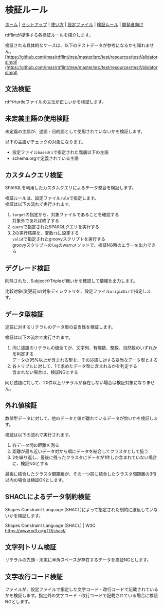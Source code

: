 # 検証ルール

[ホーム](index.md) |
[セットアップ](setup.md) |
[使い方](usage.md) |
[設定ファイル](config.md) |
[検証ルール](rules.md) |
[開発者向け](developer.md)

rdflintが提供する各検証ルールを紹介します。

検証される具体的なケースは、以下のテストデータが参考になるかも知れません。
[https://github.com/imas/rdflint/tree/master/src/test/resources/testValidatorsImpl](https://github.com/imas/rdflint/tree/master/src/test/resources/testValidatorsImpl)


## 文法検証

rdfやturtleファイルの文法が正しいかを検証します。

## 未定義主語の使用検証

未定義の主語が、述語・目的語として使用されていないかを検証します。

以下の主語がチェックの対象になります。

- 設定ファイル``baseUri``で指定された階層以下の主語
- schema.orgで定義されている主語

## カスタムクエリ検証

SPARQLを利用したカスタムクエリによるデータ整合を検証します。

検証ルールは、設定ファイル``rule``で指定します。  
検証は以下の流れで実行されます。

1. ``target``の指定から、対象ファイルであることを確認する  
   対象外であれば終了する
2. ``query``で指定されたSPARQLクエリを実行する
3. 2の実行結果を、変数``rs``に設定する  
   ``valid``で指定されたgroovyスクリプトを実行する  
   groovyスクリプトの``log``のwarnメソッドで、検証NG時のエラーを出力できる

## デグレード検証

削除された、SubjectやTripleが無いかを確認して情報を出力します。

比較対象(変更前)の対象ディレクトリを、設定ファイル``originDir``で指定します。

## データ型検証

述語に対するリテラルのデータ型の妥当性を検証します。

検証は以下の流れで実行されます。

1. 同じ述語のリテラルの値全てが、文字列、有理数、整数、自然数のいずれかを判定する  
   データの95%以上が含まれる型を、その述語に対する妥当なデータ型とする
2. 各トリプルに対して、1で求めたデータ型に含まれるかを判定する  
   含まれない場合は、検証NGとする

同じ述語に対して、20件以上リテラルが存在しない場合は検証対象になりません。

## 外れ値検証

数値型データに対して、他のデータと値が離れているデータが無いかを検証します。

検証は以下の流れで実行されます。

1. 各データ間の距離を測る
2. 距離が最も近いデータ対から順にデータを結合してクラスタとして扱う
3. 2を繰り返し、最後に残ったクラスタにデータが1件しか含まれていない場合に、検証NGとする

最後に結合したクラスタ間距離が、その一つ前に結合したクラスタ間距離の3倍以内の場合は検証OKとします。

## SHACLによるデータ制約検証

Shapes Constraint Language (SHACL)によって指定された制約に違反していないかを検証します。

Shapes Constraint Language (SHACL) | W3C  
https://www.w3.org/TR/shacl/

## 文字列トリム検証

リテラルの先頭・末尾に半角スペースが存在するデータを検証NGとします。

## 文字改行コード検証

ファイルが、設定ファイルで指定した文字コード・改行コードで記載されているかを検証します。指定外の文字コード・改行コードで記載されている場合に検証NGとします。
